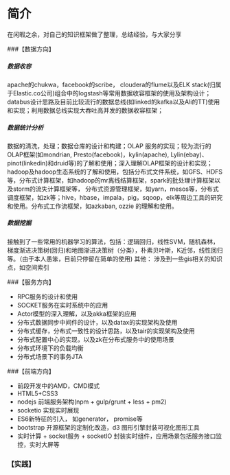 # 简介

在闲暇之余，对自己的知识框架做了整理，总结经验，与大家分享

###【数据方向】

##### 数据收容
apache的chukwa，facebook的scribe， cloudera的flume以及ELK stack(归属于Elastic.co公司)组合中的logstash等常用数据收容框架的使用及架构设计； databus设计思路及目前比较流行的数据总线(如linked的kafka以及Ali的TT)使用和实现；利用数据总线实现大吞吐高并发的数据收容框架；
##### 数据统计分析
数据的清洗，处理；数据仓库的设计和构建；OLAP 服务的实现；较为流行的OLAP框架(如mondrian, Presto(facebook)，kylin(apache),  Lylin(ebay)、pinot(linkedin)和druid等)的了解和使用；深入理解OLAP框架的设计和实现；hadoop及hadoop生态系统的了解和使用，包括分布式文件系统，如GFS、HDFS等，分布式计算框架，如hadoop的mr离线结算框架，spark的批处理计算框架以及storm的流失计算框架等， 分布式资源管理框架，如yarn，mesos等，分布式调度框架，如zk等；hive，hbase，impala，pig，sqoop，elk等周边工具的研究和使用。分布式工作流框架，如azkaban, ozzie 的理解和使用。
##### 数据挖掘
接触到了一些常用的机器学习的算法，包括：逻辑回归，线性SVM，随机森林，梯度渐进决策树(回归)和地图渐进决策树（分类），朴素贝叶斯，K近邻，线性回归等。（由于本人愚笨，目前只停留在简单的使用)
其他： 涉及到一些gis相关的知识点，如空间索引

###【服务方向】

+ RPC服务的设计和使用
+ SOCKET服务在实时系统中的应用
+ Actor模型的深入理解，以及akka框架的应用
+ 分布式数据同步中间件的设计，以及datax的实现架构及使用
+ 分布式缓存，分布式一致性的设计思路，以及tair的实现架构及使用
+ 分布式配置中心的实现，以及zk在分布式服务中的使用场景
+ 分布式环境下的负载均衡
+ 分布式场景下的事务JTA

###【前端方向】

+ 前段开发中的AMD，CMD模式
+ HTML5+CSS3
+ nodejs 前端服务架构(npm + gulp/grunt + less + pm2)
+ socketio 实现实时展现
+ ES6新特征的引入， 如generator， promise等
+ bootstrap 开源框架的定制化改造，d3 图形引擎封装可视化图形工具
+ 实时计算 + socket服务 + socketIO 封装实时组件，应用场景包括服务接口监控，实时大屏等

### 【实践】